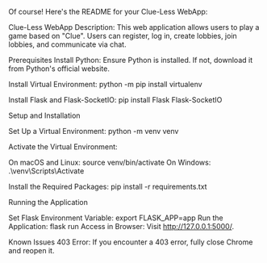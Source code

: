 
Of course! Here's the README for your Clue-Less WebApp:

Clue-Less WebApp
Description:
This web application allows users to play a game based on "Clue". Users can register, log in, create lobbies, join lobbies, and communicate via chat.

Prerequisites
Install Python:
Ensure Python is installed. If not, download it from Python's official website.

Install Virtual Environment:
python -m pip install virtualenv

Install Flask and Flask-SocketIO:
pip install Flask Flask-SocketIO

Setup and Installation

Set Up a Virtual Environment:
python -m venv venv

Activate the Virtual Environment:

On macOS and Linux:
source venv/bin/activate
On Windows:
.\venv\Scripts\Activate

Install the Required Packages:
pip install -r requirements.txt

Running the Application

Set Flask Environment Variable:
export FLASK_APP=app
Run the Application:
flask run
Access in Browser:
Visit http://127.0.0.1:5000/.

Known Issues
403 Error: If you encounter a 403 error, fully close Chrome and reopen it.